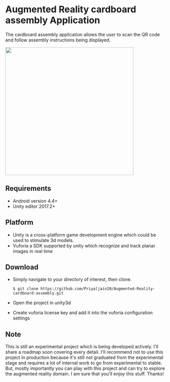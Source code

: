 # Augmented Reality cardboard assembly Application

The cardboard assembly application allows the user to scan the QR code and follow assembly instructions being displayed.

<img src="https://drive.google.com/uc?export=view&id=17Y3C1YGosRuBjvzPjWmDfF5-r65A5yEJ" width="400" height="400" />

## Requirements

- Android version 4.4+
- Unity editor 2017.2+


## Platform
- Unity is a cross-platform game development engine which could be used to stimulate 3d models.
- Vuforia a SDK supported by unity which recognize and track planar images in real time

## Download
- Simply navigate to your directory of interest, then clone.
      
      $ git clone https://github.com/Priyaljain20/Augmented-Reality-cardboard-assembly.git

- Open the project in unity3d
- Create vuforia license key and add it into the vuforia configuration settings

## Note
This is still an experimental project which is being developed actively. I'll share a roadmap soon covering every detail. I'll recommend not to use this project in production because it's still not graduated from the experimental stage and requires a lot of internal work to go from experimental to stable. But, mostly importantly you can play with this project and can try to explore the augmented reality domain. I am sure that you'll enjoy this stuff. Thanks!
